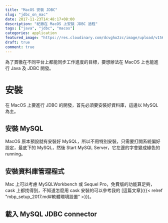 ```yaml
---
title: "MacOS 安裝 JDBC"
slug: "jdbc_on_mac"
date: 2017-11-23T14:48:17+08:00
description: "紀錄在 MacOS 上安裝 JDBC 過程"
tags: ["java", "jdbc", "macos"]
categories: application
featured_image: "https://res.cloudinary.com/dcvgho2zc/image/upload/v1568962040/Tech%20Blog/database-application-software_nbgmjh.png"
draft: true
comment: true
---
```


為了貫徹在不同平台上都能同步工作進度的目標，要想辦法在 MacOS 上也能進行 Java 及 JDBC 開發。

# 安裝

在 MacOS 上要進行 JDBC 的開發，首先必須要安裝好資料庫，這邊以 MySQL 為主。

## 安裝 MySQL

MacOS 原本預設就有安裝好 MySQL，所以不用特別安裝，只需要打開系統偏好設定，最底下的 MySQL，然後 Start MySQL Server，它左邊的字會變成綠色的 running。

## 安裝資料庫管理程式

Mac 上可以考慮 MySQLWorkbench 或 Sequel Pro，免費版的功能算足夠，cask 上都找得到，不知道怎麼用 cask 安裝的可以參考我的 [這篇文章]({{< relref "mbp_setup_2017.md#軟體環境設置" >}})。

## 載入 MySQL JDBC connector
